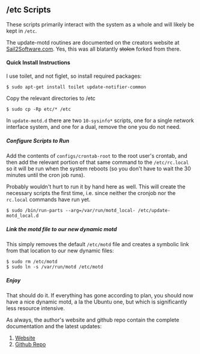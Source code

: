 ## /etc Scripts

These scripts primarily interact with the system as a whole and will likely be kept in `/etc`.

The update-motd routines are documented on the creators website at [Sail2Software.com](http://www.sail2software.com/2014/03/a-better-dynamic-motd.html).  Yes, this was all blatantly ~~stolen~~ forked from there.

#### Quick Install Instructions 


 I use toilet, and not figlet, so install required packages:

~~~
$ sudo apt-get install toilet update-notifier-common
~~~

Copy the relevant directories to /etc

~~~
$ sudo cp -Rp etc/* /etc
~~~

In `update-motd.d` there are two `10-sysinfo*` scripts, one for a single network interface system, and one for a dual, remove the one you do not need.

##### Configure Scripts to Run

Add the contents of `configs/crontab-root` to the root user's crontab, and then add the relevant portion of that same command to the `/etc/rc.local` so it will be run when the system reboots (so you don't have to wait the 30 minutes until the cron job runs).

Probably wouldn't hurt to run it by hand here as well.  This will create the necessary scripts the first time, i.e. since neither the cronjob nor the `rc.local` commands have run yet.

~~~
$ sudo /bin/run-parts --arg=/var/run/motd_local- /etc/update-motd_local.d
~~~

#####  Link the motd file to our new dynamic motd

This simply removes the default `/etc/motd` file and creates a symbolic link from that location to our new dynamic files:

~~~
$ sudo rm /etc/motd
$ sudo ln -s /var/run/motd /etc/motd
~~~

##### Enjoy

That should do it.  If everything has gone according to plan, you should now have a nice dynamic motd, a la the Ubuntu one, but which is significantly less resource intensive.

As always, the author's website and github repo contain the complete documentation and the latest updates:

1.  [Website](http://www.sail2software.com/2014/03/a-better-dynamic-motd.html)
2.  [Github Repo](https://github.com/scotte/linux-configs)
